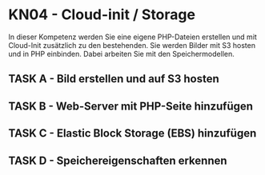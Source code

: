 # KN04 - Cloud-init / Storage

In dieser Kompetenz werden Sie eine eigene PHP-Dateien erstellen und mit Cloud-Init zusätzlich
zu den bestehenden. Sie werden Bilder mit S3 hosten und in PHP einbinden. Dabei arbeiten Sie
mit den Speichermodellen. 

## TASK A - Bild erstellen und auf S3 hosten


## TASK B - Web-Server mit PHP-Seite hinzufügen


## TASK C - Elastic Block Storage (EBS) hinzufügen


## TASK D - Speichereigenschaften erkennen